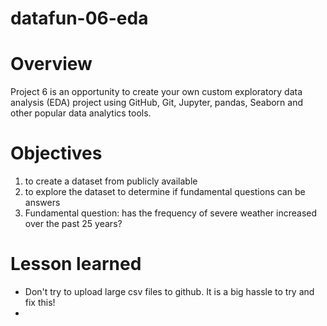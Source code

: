# datafun-06-eda

# Overview
Project 6 is an opportunity to create your own custom exploratory data analysis (EDA) project using GitHub, Git, Jupyter, pandas, Seaborn and other popular data analytics tools.

# Objectives
1) to create a dataset from publicly available 
2) to explore the dataset to determine if fundamental questions can be answers
3) Fundamental question: has the frequency of severe weather increased over the past 25 years?


# Lesson learned
- Don't try to upload large csv files to github.  It is a big hassle to try and fix this!
- 